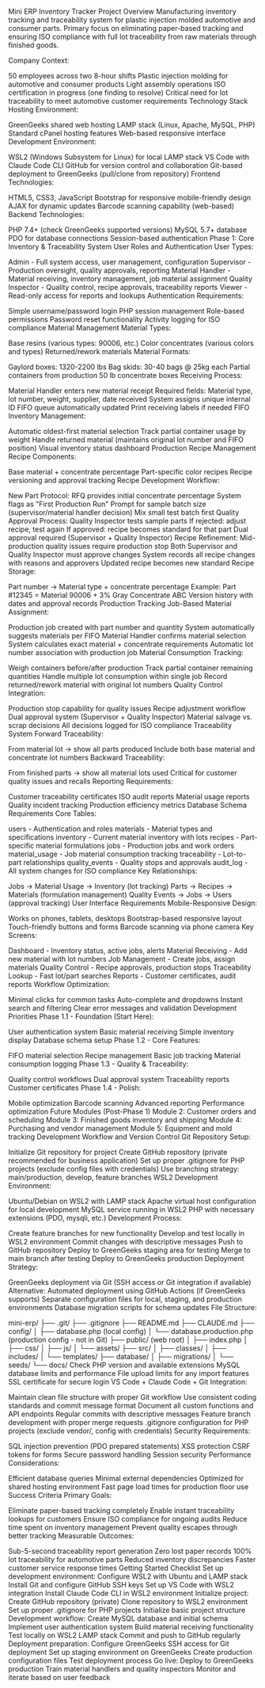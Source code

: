 Mini ERP Inventory Tracker
Project Overview
Manufacturing inventory tracking and traceability system for plastic injection molded automotive and consumer parts. Primary focus on eliminating paper-based tracking and ensuring ISO compliance with full lot traceability from raw materials through finished goods.

Company Context:

50 employees across two 8-hour shifts
Plastic injection molding for automotive and consumer products
Light assembly operations
ISO certification in progress (one finding to resolve)
Critical need for lot traceability to meet automotive customer requirements
Technology Stack
Hosting Environment:

GreenGeeks shared web hosting
LAMP stack (Linux, Apache, MySQL, PHP)
Standard cPanel hosting features
Web-based responsive interface
Development Environment:

WSL2 (Windows Subsystem for Linux) for local LAMP stack
VS Code with Claude Code CLI
GitHub for version control and collaboration
Git-based deployment to GreenGeeks (pull/clone from repository)
Frontend Technologies:

HTML5, CSS3, JavaScript
Bootstrap for responsive mobile-friendly design
AJAX for dynamic updates
Barcode scanning capability (web-based)
Backend Technologies:

PHP 7.4+ (check GreenGeeks supported versions)
MySQL 5.7+ database
PDO for database connections
Session-based authentication
Phase 1: Core Inventory & Traceability System
User Roles and Authentication
User Types:

Admin - Full system access, user management, configuration
Supervisor - Production oversight, quality approvals, reporting
Material Handler - Material receiving, inventory management, job material assignment
Quality Inspector - Quality control, recipe approvals, traceability reports
Viewer - Read-only access for reports and lookups
Authentication Requirements:

Simple username/password login
PHP session management
Role-based permissions
Password reset functionality
Activity logging for ISO compliance
Material Management
Material Types:

Base resins (various types: 90006, etc.)
Color concentrates (various colors and types)
Returned/rework materials
Material Formats:

Gaylord boxes: 1320-2200 lbs
Bag skids: 30-40 bags @ 25kg each
Partial containers from production
50 lb concentrate boxes
Receiving Process:

Material Handler enters new material receipt
Required fields: Material type, lot number, weight, supplier, date received
System assigns unique internal ID
FIFO queue automatically updated
Print receiving labels if needed
FIFO Inventory Management:

Automatic oldest-first material selection
Track partial container usage by weight
Handle returned material (maintains original lot number and FIFO position)
Visual inventory status dashboard
Production Recipe Management
Recipe Components:

Base material + concentrate percentage
Part-specific color recipes
Recipe versioning and approval tracking
Recipe Development Workflow:

New Part Protocol:
RFQ provides initial concentrate percentage
System flags as "First Production Run"
Prompt for sample batch size (supervisor/material handler decision)
Mix small test batch first
Quality Approval Process:
Quality Inspector tests sample parts
If rejected: adjust recipe, test again
If approved: recipe becomes standard for that part
Dual approval required (Supervisor + Quality Inspector)
Recipe Refinement:
Mid-production quality issues require production stop
Both Supervisor and Quality Inspector must approve changes
System records all recipe changes with reasons and approvers
Updated recipe becomes new standard
Recipe Storage:

Part number → Material type + concentrate percentage
Example: Part #12345 = Material 90006 + 3% Gray Concentrate ABC
Version history with dates and approval records
Production Tracking
Job-Based Material Assignment:

Production job created with part number and quantity
System automatically suggests materials per FIFO
Material Handler confirms material selection
System calculates exact material + concentrate requirements
Automatic lot number association with production job
Material Consumption Tracking:

Weigh containers before/after production
Track partial container remaining quantities
Handle multiple lot consumption within single job
Record returned/rework material with original lot numbers
Quality Control Integration:

Production stop capability for quality issues
Recipe adjustment workflow
Dual approval system (Supervisor + Quality Inspector)
Material salvage vs. scrap decisions
All decisions logged for ISO compliance
Traceability System
Forward Traceability:

From material lot → show all parts produced
Include both base material and concentrate lot numbers
Backward Traceability:

From finished parts → show all material lots used
Critical for customer quality issues and recalls
Reporting Requirements:

Customer traceability certificates
ISO audit reports
Material usage reports
Quality incident tracking
Production efficiency metrics
Database Schema Requirements
Core Tables:

users - Authentication and roles
materials - Material types and specifications
inventory - Current material inventory with lots
recipes - Part-specific material formulations
jobs - Production jobs and work orders
material_usage - Job material consumption tracking
traceability - Lot-to-part relationships
quality_events - Quality stops and approvals
audit_log - All system changes for ISO compliance
Key Relationships:

Jobs → Material Usage → Inventory (lot tracking)
Parts → Recipes → Materials (formulation management)
Quality Events → Jobs → Users (approval tracking)
User Interface Requirements
Mobile-Responsive Design:

Works on phones, tablets, desktops
Bootstrap-based responsive layout
Touch-friendly buttons and forms
Barcode scanning via phone camera
Key Screens:

Dashboard - Inventory status, active jobs, alerts
Material Receiving - Add new material with lot numbers
Job Management - Create jobs, assign materials
Quality Control - Recipe approvals, production stops
Traceability Lookup - Fast lot/part searches
Reports - Customer certificates, audit reports
Workflow Optimization:

Minimal clicks for common tasks
Auto-complete and dropdowns
Instant search and filtering
Clear error messages and validation
Development Priorities
Phase 1.1 - Foundation (Start Here):

User authentication system
Basic material receiving
Simple inventory display
Database schema setup
Phase 1.2 - Core Features:

FIFO material selection
Recipe management
Basic job tracking
Material consumption logging
Phase 1.3 - Quality & Traceability:

Quality control workflows
Dual approval system
Traceability reports
Customer certificates
Phase 1.4 - Polish:

Mobile optimization
Barcode scanning
Advanced reporting
Performance optimization
Future Modules (Post-Phase 1)
Module 2: Customer orders and scheduling
Module 3: Finished goods inventory and shipping
Module 4: Purchasing and vendor management
Module 5: Equipment and mold tracking
Development Workflow and Version Control
Git Repository Setup:

Initialize Git repository for project
Create GitHub repository (private recommended for business application)
Set up proper .gitignore for PHP projects (exclude config files with credentials)
Use branching strategy: main/production, develop, feature branches
WSL2 Development Environment:

Ubuntu/Debian on WSL2 with LAMP stack
Apache virtual host configuration for local development
MySQL service running in WSL2
PHP with necessary extensions (PDO, mysqli, etc.)
Development Process:

Create feature branches for new functionality
Develop and test locally in WSL2 environment
Commit changes with descriptive messages
Push to GitHub repository
Deploy to GreenGeeks staging area for testing
Merge to main branch after testing
Deploy to GreenGeeks production
Deployment Strategy:

GreenGeeks deployment via Git (SSH access or Git integration if available)
Alternative: Automated deployment using GitHub Actions (if GreenGeeks supports)
Separate configuration files for local, staging, and production environments
Database migration scripts for schema updates
File Structure:

mini-erp/
├── .git/
├── .gitignore
├── README.md
├── CLAUDE.md
├── config/
│   ├── database.php (local config)
│   └── database.production.php (production config - not in Git)
├── public/ (web root)
│   ├── index.php
│   ├── css/
│   ├── js/
│   └── assets/
├── src/
│   ├── classes/
│   ├── includes/
│   └── templates/
├── database/
│   ├── migrations/
│   └── seeds/
└── docs/
Check PHP version and available extensions
MySQL database limits and performance
File upload limits for any import features
SSL certificate for secure login
VS Code + Claude Code + Git Integration:

Maintain clean file structure with proper Git workflow
Use consistent coding standards and commit message format
Document all custom functions and API endpoints
Regular commits with descriptive messages
Feature branch development with proper merge requests
.gitignore configuration for PHP projects (exclude vendor/, config with credentials)
Security Requirements:

SQL injection prevention (PDO prepared statements)
XSS protection
CSRF tokens for forms
Secure password handling
Session security
Performance Considerations:

Efficient database queries
Minimal external dependencies
Optimized for shared hosting environment
Fast page load times for production floor use
Success Criteria
Primary Goals:

Eliminate paper-based tracking completely
Enable instant traceability lookups for customers
Ensure ISO compliance for ongoing audits
Reduce time spent on inventory management
Prevent quality escapes through better tracking
Measurable Outcomes:

Sub-5-second traceability report generation
Zero lost paper records
100% lot traceability for automotive parts
Reduced inventory discrepancies
Faster customer service response times
Getting Started Checklist
Set up development environment:
Configure WSL2 with Ubuntu and LAMP stack
Install Git and configure GitHub SSH keys
Set up VS Code with WSL2 integration
Install Claude Code CLI in WSL2 environment
Initialize project:
Create GitHub repository (private)
Clone repository to WSL2 environment
Set up proper .gitignore for PHP projects
Initialize basic project structure
Development workflow:
Create MySQL database and initial schema
Implement user authentication system
Build material receiving functionality
Test locally on WSL2 LAMP stack
Commit and push to GitHub regularly
Deployment preparation:
Configure GreenGeeks SSH access for Git deployment
Set up staging environment on GreenGeeks
Create production configuration files
Test deployment process
Go live:
Deploy to GreenGeeks production
Train material handlers and quality inspectors
Monitor and iterate based on user feedback
